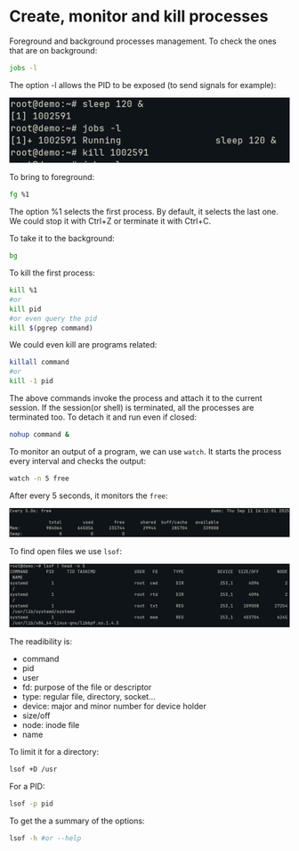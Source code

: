 # Create, monitor and kill processes


Foreground and background processes management.
To check the ones that are on background:
```bash
jobs -l
```

The option -l allows the PID to be exposed (to send signals for example):

![jobs-l](../images/jobs-l.png)

To bring to foreground:
```bash
fg %1
```

The option %1 selects the first process. By default, it selects the last one. We could stop it with Ctrl+Z or terminate it with Ctrl+C.

To take it to the background:
```bash
bg
```

To kill the first process:
```bash
kill %1
#or
kill pid
#or even query the pid
kill $(pgrep command)
```

We could even kill are programs related:
```bash
killall command
#or
kill -1 pid
```

The above commands invoke the process and attach it to the current session. If the session(or shell) is terminated, all the processes are terminated too. To detach it and run even if closed:
```bash
nohup command &
```

To monitor an output of a program, we can use ```watch```. It starts the process every interval and checks the output:
```bash
watch -n 5 free
```

After every 5 seconds, it monitors the ```free```:

![watch](../images/watch.png)


To find open files we use ```lsof```:

![lsof](../images/lsof.png)

The readibility is:
- command
- pid
- user
- fd: purpose of the file or descriptor
- type: regular file, directory, socket...
- device: major and minor number for device holder
- size/off
- node: inode file
- name

To limit it for a directory:
```bash
lsof +D /usr
```

For a PID:
```bash
lsof -p pid
```

To get the a summary of the options:
```bash
lsof -h #or --help
```






